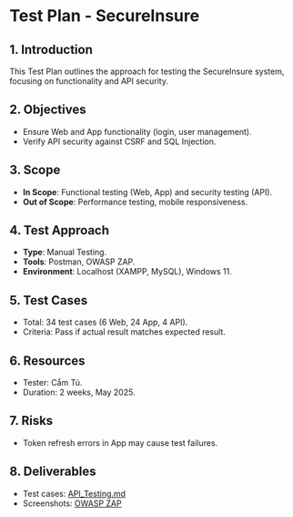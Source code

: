 # Test Plan - SecureInsure

## 1. Introduction
This Test Plan outlines the approach for testing the SecureInsure system, focusing on functionality and API security.

## 2. Objectives
- Ensure Web and App functionality (login, user management).
- Verify API security against CSRF and SQL Injection.

## 3. Scope
- **In Scope**: Functional testing (Web, App) and security testing (API).
- **Out of Scope**: Performance testing, mobile responsiveness.

## 4. Test Approach
- **Type**: Manual Testing.
- **Tools**: Postman, OWASP ZAP.
- **Environment**: Localhost (XAMPP, MySQL), Windows 11.

## 5. Test Cases
- Total: 34 test cases (6 Web, 24 App, 4 API).
- Criteria: Pass if actual result matches expected result.

## 6. Resources
- Tester: Cẩm Tú.
- Duration: 2 weeks, May 2025.

## 7. Risks
- Token refresh errors in App may cause test failures.

## 8. Deliverables
- Test cases: [API_Testing.md](Test_Cases/API_Testing.md)
- Screenshots: [OWASP ZAP](Screenshots/OWASP_Screenshots)
